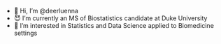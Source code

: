 - 👋 Hi, I’m @deerluenna
- 😈 I’m currently an MS of Biostatistics candidate at Duke University
- 👀 I’m interested in Statistics and Data Science applied to Biomedicine settings

<!---
deerluenna/deerluenna is a ✨ special ✨ repository because its `README.md` (this file) appears on your GitHub profile.
You can click the Preview link to take a look at your changes.
--->
